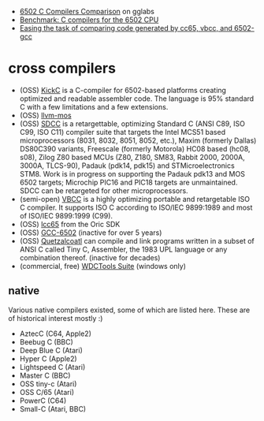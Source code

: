 
* [6502 C Compilers Comparison](https://gglabs.us/node/2293) on gglabs
* [Benchmark: C compilers for the 6502 CPU](https://sgadrat.itch.io/super-tilt-bro/devlog/219534/benchmark-c-compilers-for-the-6502-cpu)
* [Easing the task of comparing code generated by cc65, vbcc, and 6502-gcc](https://bestofcpp.com/repo/sgadrat-6502-compilers-bench)

# cross compilers

* (OSS) [KickC](https://gitlab.com/camelot/kickc) is a C-compiler for 6502-based platforms creating optimized and readable assembler code. The language is 95% standard C with a few limitations and a few extensions.
* (OSS) [llvm-mos](https://github.com/llvm-mos)
* (OSS) [SDCC](http://sdcc.sourceforge.net) is a retargettable, optimizing Standard C (ANSI C89, ISO C99, ISO C11) compiler suite that targets the Intel MCS51 based microprocessors (8031, 8032, 8051, 8052, etc.), Maxim (formerly Dallas) DS80C390 variants, Freescale (formerly Motorola) HC08 based (hc08, s08), Zilog Z80 based MCUs (Z80, Z180, SM83, Rabbit 2000, 2000A, 3000A, TLCS-90), Padauk (pdk14, pdk15) and STMicroelectronics STM8. Work is in progress on supporting the Padauk pdk13 and MOS 6502 targets; Microchip PIC16 and PIC18 targets are unmaintained. SDCC can be retargeted for other microprocessors.
* (semi-open) [VBCC](http://www.compilers.de/vbcc.html) is a highly optimizing portable and retargetable ISO C compiler. It supports ISO C according to ISO/IEC 9899:1989 and most of ISO/IEC 9899:1999 (C99).
* (OSS) [lcc65](https://github.com/Oric4ever/lcc65) from the Oric SDK
* (OSS) [GCC-6502](https://github.com/itszor/gcc-6502) (inactive for over 5 years)
* (OSS) [Quetzalcoatl](http://www.kdef.com/geek/vic/quetz.html) can compile and link programs written in a subset of ANSI C called Tiny C, Assembler, the 1983 UPL language or any combination thereof. (inactive for decades)
* (commercial, free) [WDCTools Suite](https://wdc65xx.com/downloads/) (windows only)

## native

Various native compilers existed, some of which are listed here. These are of historical interest mostly :)

* AztecC (C64, Apple2)
* Beebug C (BBC)
* Deep Blue C (Atari)
* Hyper C (Apple2)
* Lightspeed C (Atari)
* Master C (BBC)
* OSS tiny-c (Atari)
* OSS C/65 (Atari)
* PowerC (C64)
* Small-C (Atari, BBC)